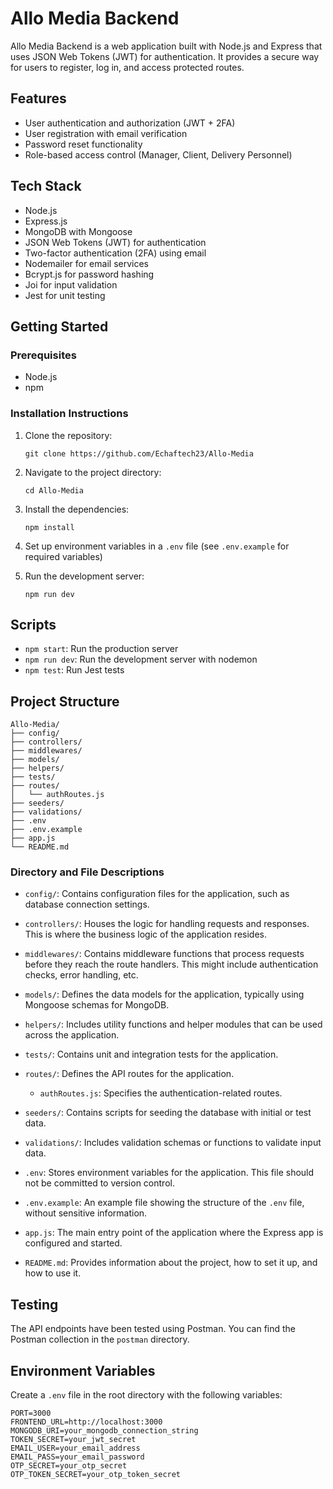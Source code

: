 # Allo Media Backend

Allo Media Backend is a web application built with Node.js and Express that uses JSON Web Tokens (JWT) for authentication. It provides a secure way for users to register, log in, and access protected routes.

## Features

- User authentication and authorization (JWT + 2FA)
- User registration with email verification
- Password reset functionality
- Role-based access control (Manager, Client, Delivery Personnel)

## Tech Stack

- Node.js
- Express.js
- MongoDB with Mongoose
- JSON Web Tokens (JWT) for authentication
- Two-factor authentication (2FA) using email
- Nodemailer for email services
- Bcrypt.js for password hashing
- Joi for input validation
- Jest for unit testing

## Getting Started

### Prerequisites

- Node.js
- npm

### Installation Instructions

1. Clone the repository:
   ```
   git clone https://github.com/Echaftech23/Allo-Media
   ```

2. Navigate to the project directory:
   ```
   cd Allo-Media
   ```

3. Install the dependencies:
   ```
   npm install
   ```

4. Set up environment variables in a `.env` file (see `.env.example` for required variables)

5. Run the development server:
   ```
   npm run dev
   ```

## Scripts

- `npm start`: Run the production server
- `npm run dev`: Run the development server with nodemon
- `npm test`: Run Jest tests

## Project Structure

```
Allo-Media/
├── config/
├── controllers/
├── middlewares/
├── models/
├── helpers/
├── tests/
├── routes/
│   └── authRoutes.js
├── seeders/
├── validations/
├── .env
├── .env.example
├── app.js
└── README.md
```

### Directory and File Descriptions

- `config/`: Contains configuration files for the application, such as database connection settings.

- `controllers/`: Houses the logic for handling requests and responses. This is where the business logic of the application resides.

- `middlewares/`: Contains middleware functions that process requests before they reach the route handlers. This might include authentication checks, error handling, etc.

- `models/`: Defines the data models for the application, typically using Mongoose schemas for MongoDB.

- `helpers/`: Includes utility functions and helper modules that can be used across the application.

- `tests/`: Contains unit and integration tests for the application.

- `routes/`: Defines the API routes for the application.
  - `authRoutes.js`: Specifies the authentication-related routes.

- `seeders/`: Contains scripts for seeding the database with initial or test data.

- `validations/`: Includes validation schemas or functions to validate input data.

- `.env`: Stores environment variables for the application. This file should not be committed to version control.

- `.env.example`: An example file showing the structure of the `.env` file, without sensitive information.

- `app.js`: The main entry point of the application where the Express app is configured and started.

- `README.md`: Provides information about the project, how to set it up, and how to use it.

## Testing

The API endpoints have been tested using Postman. You can find the Postman collection in the `postman` directory.

## Environment Variables

Create a `.env` file in the root directory with the following variables:

```
PORT=3000
FRONTEND_URL=http://localhost:3000
MONGODB_URI=your_mongodb_connection_string
TOKEN_SECRET=your_jwt_secret
EMAIL_USER=your_email_address
EMAIL_PASS=your_email_password
OTP_SECRET=your_otp_secret
OTP_TOKEN_SECRET=your_otp_token_secret
```